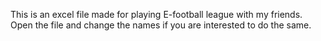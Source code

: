 This is an excel file made for playing E-football league with my friends. 
Open the file and change the names if you are interested to do the same.
